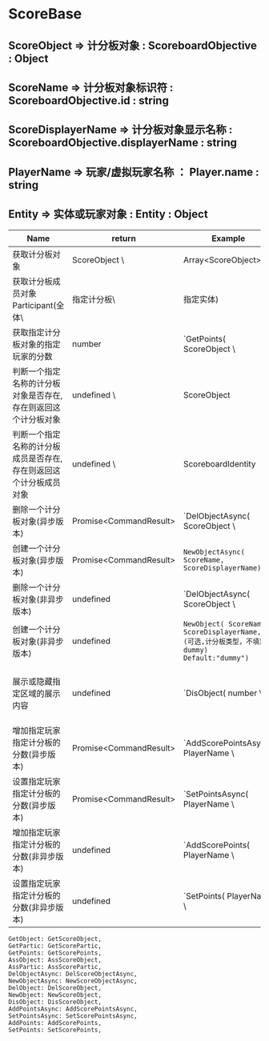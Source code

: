
#
# ScoreBase #
## ScoreObject => 计分板对象 : ScoreboardObjective : Object
## ScoreName => 计分板对象标识符 : ScoreboardObjective.id : string
## ScoreDisplayerName => 计分板对象显示名称 : ScoreboardObjective.displayerName : string
## PlayerName => 玩家/虚拟玩家名称 ： Player.name : string
## Entity => 实体或玩家对象 : Entity : Object   


| Name                              | return                   | Example                                                                           | 解释                                                                                                   |
|-----------------------------------|--------------------------|-----------------------------------------------------------------------------------|------------------------------------------------------------------------------------------------------|
| 获取计分板对象                           | ScoreObject \            | Array\<ScoreObject\>                                                              | `GetObject(ScoreName)`<br>`GetObject()`*※留空*                                                         |`返回指定名称（ObjectName，不是指displayName）的`*对象*`，留空则返回一个包含所有计分板对象的`*数组*
| 获取计分板成员对象Participant(全体\          | 指定计分板\                   | 指定实体)                                                                             | Array\<ScoreboardIdentity\>\                                                                         |ScoreboardIdentity|`GetPartic(Entity)`<br>`GetPartic(ScoreObject)`<br>`GetPartic()`*※留空*|`返回指定Entity实体对象对应的ScoreboardIdentity计分板成员对象;返回指定计分板对象的成员（ScoreboardIdentity），留空则返回一个包含所有计分板对象`*成员*`的数组`
| 获取指定计分板对象的指定玩家的分数                 | number                   | `GetPoints( ScoreObject \                                                         | ScoreName, PlayerName)`                                                                              |`第一参数可为 计分板对象 或 计分板标识符,第二参数为 玩家名称。返回一个整数表示的分数`
| 判断一个指定名称的计分板对象是否存在,存在则返回这个计分板对象   | undefined \              | ScoreObject                                                                       | `AssScoreObject(ScoreName)`                                                                          |`传入计分板标识符，判断是否存在，不存在则返回undefined，存在则返回这个计分板对象`
| 判断一个指定名称的计分板成员是否存在,存在则返回这个计分板成员对象 | undefined \              | ScoreboardIdentity                                                                | `AssPartic(PlayerName)`                                                                              |`传入计分板成员标识符，判断是否存在，不存在则返回undefined，存在则返回这个成员对象`
| 删除一个计分板对象(异步版本)                   | Promise\<CommandResult\> | `DelObjectAsync( ScoreObject \                                                    | ScoreName)`                                                                                          |`删除一个指定的计分板对象，异步版本，可传入计分板对象或计分板标识符，返回一个Promise，不懂得可以不理睬`
| 创建一个计分板对象(异步版本)                   | Promise\<CommandResult\> | `NewObjectAsync( ScoreName, ScoreDisplayerName)`                                  | `创建一个指定标识符和显示名称的计分板对象，异步版本，返回一个Promise，不懂得可以不理睬`                                                     |
| 删除一个计分板对象(非异步版本)                  | undefined                | `DelObjectAsync( ScoreObject \                                                    | ScoreName)`                                                                                          |`删除一个指定的计分板对象，非异步版本，可传入计分板对象或计分板标识符无返回值`
| 创建一个计分板对象(非异步版本)                  | undefined                | `NewObject( ScoreName, ScoreDisplayerName,?(可选,计分板类型，不填默认dummy) Default:"dummy")` | `创建一个指定标识符和显示名称的计`                                                                                   |
| 展示或隐藏指定区域的展示内容                    | undefined                | `DisObject( number \                                                              | ['list','sidebar','belowname'],?(可选，计分板标识符) ScoreName,?(可选,排列类型，不填默认ascending) Default:"ascending")` |`第一个参数为展示区域，可以传入指定区域的名称，或传入0~2的整数，代指['list','sidebar','belowname']。第二个参数传入计分板标识，可选，留空则隐藏此区域计分板，第三个参数可选，设置排列方式，传入['ascending','descending']其一，或0~1的整数`
| 增加指定玩家指定计分板的分数(异步版本)              | Promise\<CommandResult\> | `AddScorePointsAsync( PlayerName \                                                | Player, ScoreObject \                                                                                | ScoreName, number)`|`第一个参数为被修改分数的 玩家名称 或 玩家对象，使用玩家名称时你应当注意名称带特殊字符时的处理。第二个参数为要操作的 计分板标识符 或 计分板对象。第三个参数为要增加的分数，如果希望减少请使用负数，例如AddScorePointsAsync("Xboy minemc", "myScoreBoard",-13).Async版本返回一个Promise，不懂得可以不理睬`
| 设置指定玩家指定计分板的分数(异步版本)              | Promise\<CommandResult\> | `SetPointsAsync( PlayerName \                                                     | Player, ScoreObject \                                                                                | ScoreName, number)`|`第一个参数为被修改分数的 玩家名称 或 玩家对象，使用玩家名称时你应当注意名称带特殊字符时的处理。第二个参数为要操作的 计分板标识符 或 计分板对象。第三个参数为要设置的分数，例如设置玩家Xboy minemc的myScoreBoard计分板的数值为-13则SetPointsAsync("Xboy minemc", "myScoreBoard",-13).Async版本返回一个Promise，不懂得可以不理睬`
| 增加指定玩家指定计分板的分数(非异步版本)             | undefined                | `AddScorePoints( PlayerName \                                                     | Player, ScoreObject \                                                                                | ScoreName, number)`|`第一个参数为被修改分数的 玩家名称 或 玩家对象，使用玩家名称时你应当注意名称带特殊字符时的处理。第二个参数为要操作的 计分板标识符 或 计分板对象。第三个参数为要增加的分数，如果希望减少请使用负数，例如AddScorePointsAsync("Xboy minemc", "myScoreBoard",-13)`
| 设置指定玩家指定计分板的分数(非异步版本)             | undefined                | `SetPoints( PlayerName \                                                          | Player, ScoreObject \                                                                                | ScoreName, number)`|`第一个参数为被修改分数的 玩家名称 或 玩家对象，使用玩家名称时你应当注意名称带特殊字符时的处理。第二个参数为要操作的 计分板标识符 或 计分板对象。第三个参数为要设置的分数，例如设置玩家Xboy minemc的myScoreBoard计分板的数值为-13则SetPoints("Xboy minemc", "myScoreBoard",-13)`

    GetObject: GetScoreObject,
    GetPartic: GetScorePartic,
    GetPoints: GetScorePoints,
    AssObject: AssScoreObject,
    AssPartic: AssScorePartic,
    DelObjectAsync: DelScoreObjectAsync,
    NewObjectAsync: NewScoreObjectAsync,
    DelObject: DelScoreObject,
    NewObject: NewScoreObject,
    DisObject: DisScoreObject,
    AddPointsAsync: AddScorePointsAsync,
    SetPointsAsync: SetScorePointsAsync,
    AddPoints: AddScorePoints,
    SetPoints: SetScorePoints,
